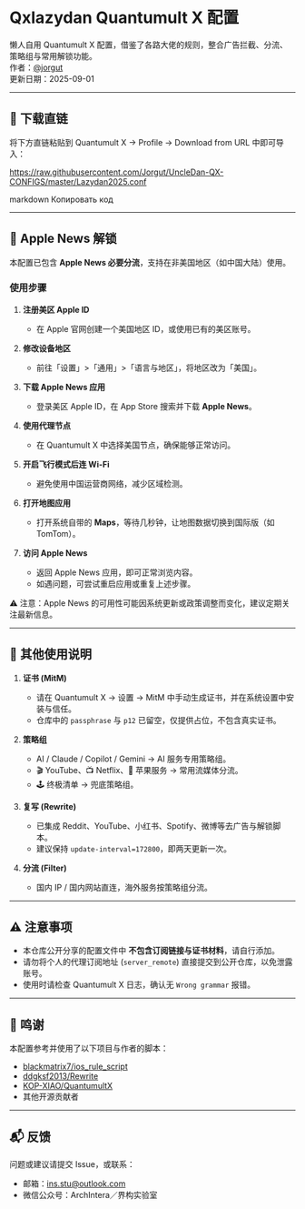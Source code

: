 # Qxlazydan Quantumult X 配置

懒人自用 Quantumult X 配置，借鉴了各路大佬的规则，整合广告拦截、分流、策略组与常用解锁功能。  
作者：[@jorgut](https://github.com/Jorgut)  
更新日期：2025-09-01  

---

## 🔗 下载直链

将下方直链粘贴到 Quantumult X → Profile → Download from URL 中即可导入：

https://raw.githubusercontent.com/Jorgut/UncleDan-QX-CONFIGS/master/Lazydan2025.conf

markdown
Копировать код

---

## 🍎 Apple News 解锁

本配置已包含 **Apple News 必要分流**，支持在非美国地区（如中国大陆）使用。  

### 使用步骤  
1. **注册美区 Apple ID**  
   - 在 Apple 官网创建一个美国地区 ID，或使用已有的美区账号。  

2. **修改设备地区**  
   - 前往「设置」>「通用」>「语言与地区」，将地区改为「美国」。  

3. **下载 Apple News 应用**  
   - 登录美区 Apple ID，在 App Store 搜索并下载 **Apple News**。  

4. **使用代理节点**  
   - 在 Quantumult X 中选择美国节点，确保能够正常访问。  

5. **开启飞行模式后连 Wi-Fi**  
   - 避免使用中国运营商网络，减少区域检测。  

6. **打开地图应用**  
   - 打开系统自带的 **Maps**，等待几秒钟，让地图数据切换到国际版（如 TomTom）。  

7. **访问 Apple News**  
   - 返回 Apple News 应用，即可正常浏览内容。  
   - 如遇问题，可尝试重启应用或重复上述步骤。  

⚠️ 注意：Apple News 的可用性可能因系统更新或政策调整而变化，建议定期关注最新信息。  

---

## 📖 其他使用说明

1. **证书 (MitM)**  
   - 请在 Quantumult X → 设置 → MitM 中手动生成证书，并在系统设置中安装与信任。  
   - 仓库中的 `passphrase` 与 `p12` 已留空，仅提供占位，不包含真实证书。  

2. **策略组**  
   - AI / Claude / Copilot / Gemini → AI 服务专用策略组。  
   - 🎬 YouTube、📺 Netflix、🍎 苹果服务 → 常用流媒体分流。  
   - 🕹 终极清单 → 兜底策略组。  

3. **复写 (Rewrite)**  
   - 已集成 Reddit、YouTube、小红书、Spotify、微博等去广告与解锁脚本。  
   - 建议保持 `update-interval=172800`，即两天更新一次。  

4. **分流 (Filter)**  
   - 国内 IP / 国内网站直连，海外服务按策略组分流。  

---

## ⚠️ 注意事项

- 本仓库公开分享的配置文件中 **不包含订阅链接与证书材料**，请自行添加。  
- 请勿将个人的代理订阅地址 (`server_remote`) 直接提交到公开仓库，以免泄露账号。  
- 使用时请检查 Quantumult X 日志，确认无 `Wrong grammar` 报错。  

---

## 🙏 鸣谢

本配置参考并使用了以下项目与作者的脚本：  
- [blackmatrix7/ios_rule_script](https://github.com/blackmatrix7/ios_rule_script)  
- [ddgksf2013/Rewrite](https://github.com/ddgksf2013/Rewrite)  
- [KOP-XIAO/QuantumultX](https://github.com/KOP-XIAO/QuantumultX)  
- 其他开源贡献者  

---

## 📬 反馈

问题或建议请提交 Issue，或联系：  
- 邮箱：ins.stu@outlook.com  
- 微信公众号：ArchIntera／界构实验室  
